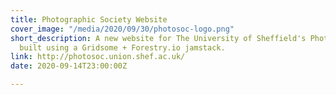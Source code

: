 ```yaml
---
title: Photographic Society Website
cover_image: "/media/2020/09/30/photosoc-logo.png"
short_description: A new website for The University of Sheffield's Photographic Society,
  built using a Gridsome + Forestry.io jamstack.
link: http://photosoc.union.shef.ac.uk/
date: 2020-09-14T23:00:00Z

---
```

